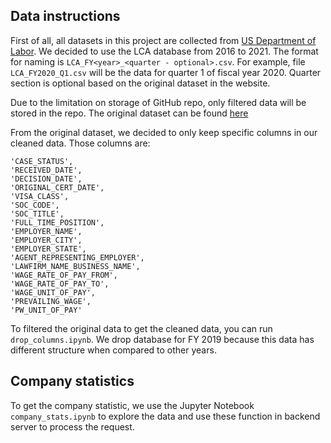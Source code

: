 ## Data instructions

First of all, all datasets in this project are collected from [US Department of Labor](https://www.dol.gov/agencies/eta/foreign-labor/performance). We decided to use the LCA database from 2016 to 2021. The format for naming is ```LCA_FY<year>_<quarter - optional>.csv```. For example, file ```LCA_FY2020_Q1.csv``` will be the data for quarter 1 of fiscal year 2020. Quarter section is optional based on the original dataset in the website.

Due to the limitation on storage of GitHub repo, only filtered data will be stored in the repo. The original dataset can be found [here](https://drive.google.com/drive/folders/1GaHQP0gJxTbAwrnY6gxkgitYC2mTcdCI?usp=sharing)

From the original dataset, we decided to only keep specific columns in our cleaned data. Those columns are:
```
'CASE_STATUS',
'RECEIVED_DATE',
'DECISION_DATE',
'ORIGINAL_CERT_DATE',
'VISA_CLASS',
'SOC_CODE',
'SOC_TITLE',
'FULL_TIME_POSITION',
'EMPLOYER_NAME',
'EMPLOYER_CITY',
'EMPLOYER_STATE',
'AGENT_REPRESENTING_EMPLOYER',
'LAWFIRM_NAME_BUSINESS_NAME',
'WAGE_RATE_OF_PAY_FROM',
'WAGE_RATE_OF_PAY_TO',
'WAGE_UNIT_OF_PAY', 
'PREVAILING_WAGE',
'PW_UNIT_OF_PAY'
```

To filtered the original data to get the cleaned data, you can run ```drop_columns.ipynb```. We drop database for FY 2019 because this data has different structure when compared to other years.

## Company statistics
To get the company statistic, we use the Jupyter Notebook ```company_stats.ipynb``` to explore the data and use these function in backend server to process the request.
